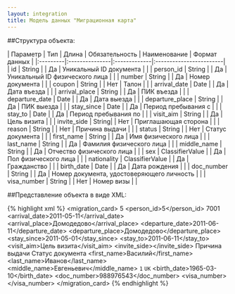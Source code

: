 ```yaml
---
layout: integration
title: Модель данных "Миграционная карта"
---
```


##Структура объекта:

| Параметр | Тип | Длина | Обязательность | Наименование | Формат данных |
|:---------|:---------------|:-------------|:------------------------|
| id | String | | Да | Уникальный ID документа | |
| person_id | String | | Да | Уникальный ID физического лица | |
| number | String | | Да | Номер документа | |
| coupon | String | | Нет | Талон | |
| arrival_date | Date | | Да | Дата въезда | |
| arrival_place | String | | Да | ПИК въезда | |
| departure_date | Date | | Да | Дата выезда | |
| departure_place | String | | Да | ПИК выезда | |
| stay_since | Date | | Да | Период пребывания с | |
| stay_to | Date | | Да | Период пребывания по | |
| visit_aim | String | | Да | Цель визита | |
| invite_side | String| | Нет | Приглашающая сторона | |
| reason | String | | Нет | Причина выдачи | |
| status | String | | Нет | Статус документа | |
| first_name | String | | Да | Имя физического лица | |
| last_name | String | | Да | Фамилия физического лица | |
| middle_name | String | | Да | Отчество физического лица | |
| sex | ClassifierValue | | Да | Пол физического лица | |
| nationality | ClassifierValue | | Да | Гражданство | |
| birth_date | Date | | Да | Дата рождения | |
| doc_number | String | | Да | Номер документа, удостоверяющего личность | |
| visa_number | String | | Нет | Номер визы | |


##Представление объекта в виде XML:

{% highlight xml %}
<migration_card>
  <id>5</id>
  <person_id>5</person_id>
  <number>7001</number>
  <coupon></coupon>
  <arrival_date>2011-05-11</arrival_date>
  <arrival_place>Домодедово</arrival_place>
  <departure_date>2011-06-11</departure_date>
  <departure_place>Домодедово</departure_place>
  <stay_since>2011-05-01</stay_since>
  <stay_to>2011-06-11</stay_to>
  <visit_aim>Цель визита</visit_aim>
  <invite_side></invite_side>
  <reason>Причина выдачи</reason>
  <status>Статус документа</status>
  <first_name>Василий</first_name>
  <last_name>Иванов</last_name>
  <middle_name>Евгеньевич</middle_name>
  <sex>
    <code>1</code>
    <title>М</title>
  </sex>
  <nationality>
    <code>UK</code>
    <title>Украина</title>
  </nationality>
  <birth_date>1965-03-10</birth_date>
  <doc_number>988976543</doc_number>
  <visa_number></visa_number>
</migration_card>
{% endhighlight %}
